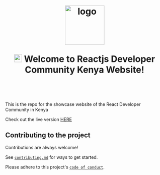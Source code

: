 <h1 align="center" style="margin-top: 1em; margin-bottom: 3em;">
  <p><a href="https://reactdevske.netlify.app/"><img alt="logo" src="./public/reactdevske.svg" alt="reactdevske" width="125"></a></p>
  <p> <img src="https://media.giphy.com/media/hvRJCLFzcasrR4ia7z/giphy.gif" alt="Waving Hand" width="25px" height="25px"> Welcome to Reactjs Developer Community Kenya Website!</p>
</h1>

This is the repo for the showcase website of the React Developer Community in Kenya


Check out the live version [HERE](https://reactdevske.netlify.app/)

## Contributing to the project


Contributions are always welcome!

See [`contributing.md`](https://github.com/reactdeveloperske/reactdevske-website/blob/main/CONTRIBUTING.md) for ways to get started.

Please adhere to this project's [`code of conduct`](https://github.com/reactdeveloperske/reactdevske-website/blob/main/CODE_OF_CONDUCT.md).
